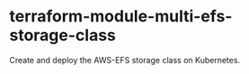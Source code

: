 # terraform-module-multi-efs-storage-class

Create and deploy the AWS-EFS storage class on Kubernetes.